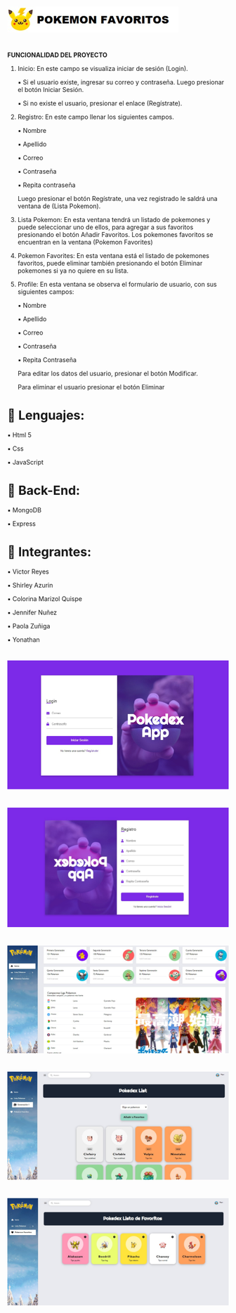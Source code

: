 ![Image Text](https://github.com/vreytor/frontPokeApp/blob/main/img/icono.jpg)
#
**FUNCIONALIDAD DEL PROYECTO**
1.	Inicio: En este campo se visualiza iniciar de sesión (Login).

    ▪️	Si el usuario existe, ingresar su correo y contraseña. Luego presionar el botón Iniciar Sesión.

    ▪️	Si no existe el usuario, presionar el enlace (Regístrate).

2.	Registro: En este campo llenar los siguientes campos.

    ▪️	Nombre

    ▪️	Apellido

    ▪️	Correo

    ▪️	Contraseña 

    ▪️	Repita contraseña

    Luego presionar el botón Regístrate, una vez registrado le saldrá una ventana de (Lista Pokemon).

3.	Lista Pokemon: En esta ventana tendrá un listado de pokemones y puede seleccionar uno de ellos, para agregar a sus favoritos presionando el botón Añadir Favoritos. Los pokemones favoritos se encuentran en la ventana (Pokemon Favorites)

4.	Pokemon Favorites: En esta ventana está el listado de pokemones favoritos, puede eliminar también presionando el botón Eliminar pokemones si ya no quiere en su lista.


5.	Profile: En esta ventana se observa el formulario de usuario, con sus siguientes campos:

    ▪️	Nombre 

    ▪️	Apellido

    ▪️	Correo

    ▪️	Contraseña

    ▪️	Repita Contraseña

    Para editar los datos del usuario, presionar el botón Modificar.
    
    Para eliminar el usuario presionar el botón Eliminar


# 🔘 Lenguajes:

  ▪️ Html 5
  
  ▪️ Css
  
  ▪️ JavaScript

# 🔘 Back-End:

  ▪️ MongoDB
  
  ▪️ Express

# 🔘 Integrantes:

  ▪️ Victor Reyes
  
  ▪️ Shirley Azurin
  
  ▪️ Colorina Marizol Quispe
  
  ▪️ Jennifer Nuñez
  
  ▪️ Paola Zuñiga
  
  ▪️ Yonathan
  
  #
![Image Text](https://github.com/vreytor/frontPokeApp/blob/main/img/index.jpg)
  #
![Image Text](https://github.com/vreytor/frontPokeApp/blob/main/img/registro.jpg)
  #
![Image Text](https://github.com/vreytor/frontPokeApp/blob/main/img/home.jpg)
  #
![Image Text](https://github.com/vreytor/frontPokeApp/blob/main/img/list.jpg)
  #
![Image Text](https://github.com/vreytor/frontPokeApp/blob/main/img/favorite.jpg)
